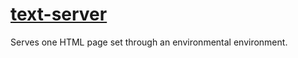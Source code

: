 
# [text-server](https://hub.docker.com/r/productionwentdown/text-server/)

Serves one HTML page set through an environmental environment.
